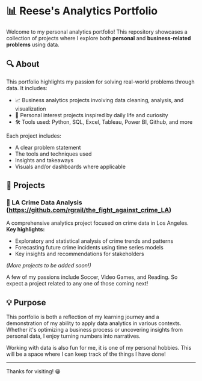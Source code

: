 # 📊 Reese's Analytics Portfolio

Welcome to my personal analytics portfolio! This repository showcases a collection of projects where I explore both **personal** and **business-related problems** using data.

## 🔍 About

This portfolio highlights my passion for solving real-world problems through data. It includes:

- 📈 Business analytics projects involving data cleaning, analysis, and visualization
- 🧠 Personal interest projects inspired by daily life and curiosity
- 🛠 Tools used: Python, SQL, Excel, Tableau, Power BI, Github, and more

Each project includes:
- A clear problem statement
- The tools and techniques used
- Insights and takeaways
- Visuals and/or dashboards where applicable

## 📂 Projects

### 🔹 LA Crime Data Analysis (https://github.com/rgrail/the_fight_against_crime_LA)
A comprehensive analytics project focused on crime data in Los Angeles.  
**Key highlights:**
- Exploratory and statistical analysis of crime trends and patterns
- Forecasting future crime incidents using time series models
- Key insights and recommendations for stakeholders

*(More projects to be added soon!)*

A few of my passions include Soccer, Video Games, and Reading. So expect a project related to any one of those coming next!

## 💡 Purpose

This portfolio is both a reflection of my learning journey and a demonstration of my ability to apply data analytics in various contexts. Whether it's optimizing a business process or uncovering insights from personal data, I enjoy turning numbers into narratives.

Working with data is also fun for me, it is one of my personal hobbies. This will be a space where I can keep track of the things I have done!

---

Thanks for visiting! 😀
